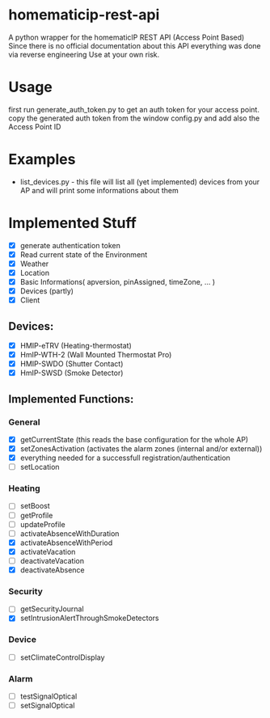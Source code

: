 # homematicip-rest-api #
A python wrapper for the homematicIP REST API (Access Point Based)
Since there is no official documentation about this API everything was done via reverse engineering
Use at your own risk.

# Usage #
first run generate_auth_token.py to get an auth token for your access point.
copy the generated auth token from the window config.py and add also the Access Point ID

# Examples #
* list_devices.py - this file will list all (yet implemented) devices from your AP and will print some informations about them

# Implemented Stuff #
- [X] generate authentication token
- [X] Read current state of the Environment
- [X] Weather
- [X] Location
- [X] Basic Informations( apversion, pinAssigned, timeZone, ... )
- [X] Devices (partly)
- [X] Client

## Devices: ##
- [X] HMIP-eTRV (Heating-thermostat)
- [X] HmIP-WTH-2 (Wall Mounted Thermostat Pro)
- [X] HMIP-SWDO (Shutter Contact)
- [X] HmIP-SWSD (Smoke Detector)

## Implemented Functions: ##
### General ###
- [X] getCurrentState (this reads the base configuration for the whole AP)
- [X] setZonesActivation (activates the alarm zones (internal and/or external))
- [X] everything needed for a successfull registration/authentication
- [ ] setLocation

### Heating ###
- [ ] setBoost
- [ ] getProfile
- [ ] updateProfile
- [ ] activateAbsenceWithDuration
- [X] activateAbsenceWithPeriod
- [X] activateVacation
- [ ] deactivateVacation
- [X] deactivateAbsence

### Security ###
- [ ] getSecurityJournal
- [X] setIntrusionAlertThroughSmokeDetectors

### Device ###
- [ ] setClimateControlDisplay

### Alarm ###
- [ ] testSignalOptical
- [ ] setSignalOptical
